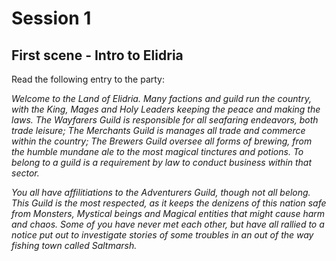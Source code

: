 # Session 1

## First scene - Intro to Elidria
Read the following entry to the party:


*Welcome to the Land of Elidria. Many factions and guild run the country, with the King, Mages and Holy Leaders keeping the peace and making the laws. The Wayfarers Guild is responsible for all seafaring endeavors, both trade leisure; The Merchants Guild is manages all trade and commerce within the country; The Brewers Guild oversee all forms of brewing, from the humble mundane ale to the most magical tinctures and potions. To belong to a guild is a requirement by law to conduct business within that sector.*

*You all have affilitiations to the Adventurers Guild, though not all belong. This Guild is the most respected, as it keeps the denizens of this nation safe from Monsters, Mystical beings and Magical entities that might cause harm and chaos. Some of you have never met each other, but have all rallied to a notice put out to investigate stories of some troubles in an out of the way fishing town called Saltmarsh.*

